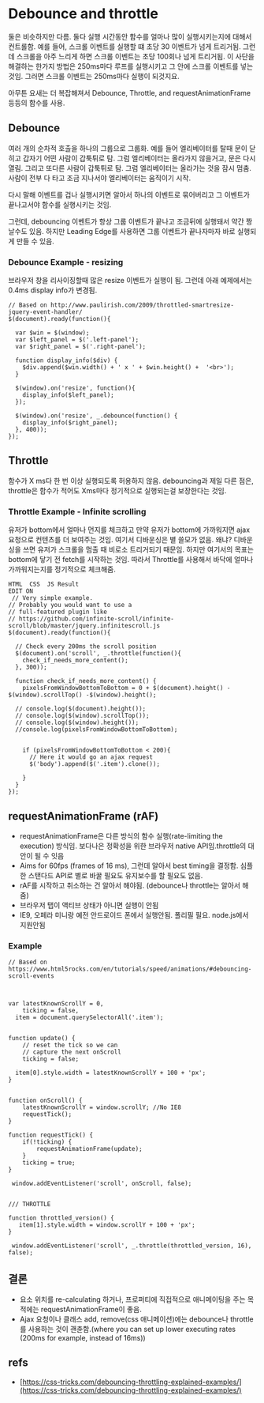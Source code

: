 # Debounce and throttle

둘은 비슷하지만 다름. 둘다 실행 시간동안 함수를 얼마나 많이 실행시키는지에 대해서 컨트롤함. 예를 들어, 스크롤 이벤트를 실행할 떄 초당 30 이벤트가 넘게 트리거됨. 그런데 스크롤을 아주 느리게 하면 스크롤 이벤트는 초당 100회나 넘게 트리거됨. 이 사단을 해결하는 한가지 방법은 250ms마다 루프를 실행시키고 그 안에 스크롤 이벤트를 넣는 것임. 그러면 스크롤 이벤트는 250ms마다 실행이 되것지요.

아무튼 요새는 더 복잡해져서 Debounce, Throttle, and requestAnimationFrame 등등의 함수를 사용.

## Debounce

여러 개의 순차적 호출을 하나의 그룹으로 그룹화. 예를 들어 엘리베이터를 탈때 문이 닫히고 갑자기 어떤 사람이 갑툭튀로 탐. 그럼 엘리베이터는 올라가지 않을거고, 문은 다시 열림. 그리고 또다른 사람이 갑툭튀로 탐. 그럼 엘리베이터는 올라가는 것을 잠시 멈춤. 사람이 전부 다 타고 조금 지나서야 엘리베이터는 움직이기 시작.

다시 말해 이벤트를 겁나 실행시키면 알아서 하나의 이벤트로 묶어버리고 그 이벤트가 끝나고서야 함수를 실행시키는 것임.

그런데, debouncing 이벤트가 항상 그룹 이벤트가 끝나고 조금뒤에 실행돼서 약간 짱날수도 있음. 하지만 Leading Edge를 사용하면 그룹 이벤트가 끝나자마자 바로 실행되게 만들 수 있음.

### Debounce Example - resizing

브라우저 창을 리사이징할때 많은 resize 이벤트가 실행이 됨. 그런데 아래 예제에서는 0.4ms display info가 변경됨.

```text
// Based on http://www.paulirish.com/2009/throttled-smartresize-jquery-event-handler/
$(document).ready(function(){

  var $win = $(window);
  var $left_panel = $('.left-panel');
  var $right_panel = $('.right-panel');

  function display_info($div) {
    $div.append($win.width() + ' x ' + $win.height() +  '<br>');
  }

  $(window).on('resize', function(){
    display_info($left_panel);
  });

  $(window).on('resize', _.debounce(function() {
    display_info($right_panel);
  }, 400));
});
```

## Throttle

함수가 X ms다 한 번 이상 실행되도록 허용하지 않음. debouncing과 제일 다른 점은, throttle은 함수가 적어도 Xms마다 정기적으로 실행되는걸 보장한다는 것임.

### Throttle Example - Infinite scrolling

유저가 bottom에서 얼마나 먼지를 체크하고 만약 유저가 bottom에 가까워지면 ajax 요청으로 컨텐츠를 더 보여주는 것임. 여기서 디바운싱은 별 쓸모가 없음. 왜냐? 디바운싱을 쓰면 유저가 스크롤을 멈출 때 비로소 트리거되기 때문임. 하지만 여기서의 목표는 bottom에 닿기 전 fetch를 시작하는 것임. 따라서 Throttle를 사용해서 바닥에 얼마나 가까워지는지를 정기적으로 체크해줌.

```text
HTML  CSS  JS Result
EDIT ON
 // Very simple example.
// Probably you would want to use a 
// full-featured plugin like
// https://github.com/infinite-scroll/infinite-scroll/blob/master/jquery.infinitescroll.js
$(document).ready(function(){

  // Check every 200ms the scroll position
  $(document).on('scroll', _.throttle(function(){
    check_if_needs_more_content();
  }, 300));

  function check_if_needs_more_content() {     
    pixelsFromWindowBottomToBottom = 0 + $(document).height() - $(window).scrollTop() -$(window).height();

  // console.log($(document).height());
  // console.log($(window).scrollTop());
  // console.log($(window).height());
  //console.log(pixelsFromWindowBottomToBottom);


    if (pixelsFromWindowBottomToBottom < 200){
      // Here it would go an ajax request
      $('body').append($('.item').clone()); 

    }
  }
});
```

## requestAnimationFrame \(rAF\)

* requestAnimationFrame은 다른 방식의 함수 실행\(rate-limiting the execution\) 방식임. 보다나은 정확성을 위한 브라우저 native API임.throttle의 대안이 될 수 잇음
* Aims for 60fps \(frames of 16 ms\), 그런데 알아서 best timing을 결정함. 심플한 스탠다드 API로 별로 바꿀 필요도 유지보수를 할 필요도 없음.
* rAF를 시작하고 취소하는 건 알아서 해야됨. \(debounce나 throttle는 알아서 해줌\)
* 브라우저 탭이 액티브 상태가 아니면 실행이 안됨
* IE9, 오페라 미니랑 예전 안드로이드 폰에서 실행안됨. 폴리필 필요. node.js에서 지원안됨

### Example

```text
// Based on https://www.html5rocks.com/en/tutorials/speed/animations/#debouncing-scroll-events



var latestKnownScrollY = 0,
    ticking = false,
  item = document.querySelectorAll('.item');


function update() {
    // reset the tick so we can
    // capture the next onScroll
    ticking = false;

  item[0].style.width = latestKnownScrollY + 100 + 'px';
}


function onScroll() {
    latestKnownScrollY = window.scrollY; //No IE8
    requestTick();
}

function requestTick() {
    if(!ticking) {
        requestAnimationFrame(update);
    }
    ticking = true;
}

 window.addEventListener('scroll', onScroll, false);


/// THROTTLE

function throttled_version() {
   item[1].style.width = window.scrollY + 100 + 'px';
}

 window.addEventListener('scroll', _.throttle(throttled_version, 16), false);
```

## 결론

* 요소 위치를 re-calculating 하거나, 프로퍼티에 직접적으로 애니메이팅을 주는 목적에는 requestAnimationFrame이 좋음.
* Ajax 요청이나 클래스 add, remove\(css 애니메이션\)에는 debounce나 throttle를 사용하는 것이 괜츈함.\(where you can set up lower executing rates \(200ms for example, instead of 16ms\)\)

## refs

* [https://css-tricks.com/debouncing-throttling-explained-examples/](https://css-tricks.com/debouncing-throttling-explained-examples/)

